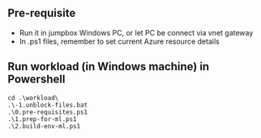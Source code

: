 ## Pre-requisite
- Run it in jumpbox Windows PC, or let PC be connect via vnet gateway
- In .ps1 files, remember to set current Azure resource details

## Run workload (in Windows machine) in Powershell
```
cd .\workload\
.\-1.unblock-files.bat  
.\0.pre-requisites.ps1  
.\1.prep-for-ml.ps1  
.\2.build-env-ml.ps1 
```

